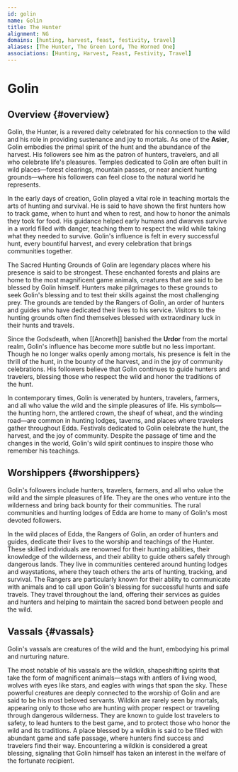 ```yaml
---
id: golin
name: Golin
title: The Hunter
alignment: NG
domains: [hunting, harvest, feast, festivity, travel]
aliases: [The Hunter, The Green Lord, The Horned One]
associations: [Hunting, Harvest, Feast, Festivity, Travel]
---
```


# Golin

## Overview {#overview}

Golin, the Hunter, is a revered deity celebrated for his connection to the wild and his role in providing sustenance and joy to mortals. As one of the **Asier**, Golin embodies the primal spirit of the hunt and the abundance of the harvest. His followers see him as the patron of hunters, travelers, and all who celebrate life's pleasures. Temples dedicated to Golin are often built in wild places—forest clearings, mountain passes, or near ancient hunting grounds—where his followers can feel close to the natural world he represents.

In the early days of creation, Golin played a vital role in teaching mortals the arts of hunting and survival. He is said to have shown the first hunters how to track game, when to hunt and when to rest, and how to honor the animals they took for food. His guidance helped early humans and dwarves survive in a world filled with danger, teaching them to respect the wild while taking what they needed to survive. Golin's influence is felt in every successful hunt, every bountiful harvest, and every celebration that brings communities together.

The Sacred Hunting Grounds of Golin are legendary places where his presence is said to be strongest. These enchanted forests and plains are home to the most magnificent game animals, creatures that are said to be blessed by Golin himself. Hunters make pilgrimages to these grounds to seek Golin's blessing and to test their skills against the most challenging prey. The grounds are tended by the Rangers of Golin, an order of hunters and guides who have dedicated their lives to his service. Visitors to the hunting grounds often find themselves blessed with extraordinary luck in their hunts and travels.

Since the Godsdeath, when [[Anoreth]] banished the **Urdor** from the mortal realm, Golin's influence has become more subtle but no less important. Though he no longer walks openly among mortals, his presence is felt in the thrill of the hunt, in the bounty of the harvest, and in the joy of community celebrations. His followers believe that Golin continues to guide hunters and travelers, blessing those who respect the wild and honor the traditions of the hunt.

In contemporary times, Golin is venerated by hunters, travelers, farmers, and all who value the wild and the simple pleasures of life. His symbols—the hunting horn, the antlered crown, the sheaf of wheat, and the winding road—are common in hunting lodges, taverns, and places where travelers gather throughout Edda. Festivals dedicated to Golin celebrate the hunt, the harvest, and the joy of community. Despite the passage of time and the changes in the world, Golin's wild spirit continues to inspire those who remember his teachings.

## Worshippers {#worshippers}

Golin's followers include hunters, travelers, farmers, and all who value the wild and the simple pleasures of life. They are the ones who venture into the wilderness and bring back bounty for their communities. The rural communities and hunting lodges of Edda are home to many of Golin's most devoted followers.

In the wild places of Edda, the Rangers of Golin, an order of hunters and guides, dedicate their lives to the worship and teachings of the Hunter. These skilled individuals are renowned for their hunting abilities, their knowledge of the wilderness, and their ability to guide others safely through dangerous lands. They live in communities centered around hunting lodges and waystations, where they teach others the arts of hunting, tracking, and survival. The Rangers are particularly known for their ability to communicate with animals and to call upon Golin's blessing for successful hunts and safe travels. They travel throughout the land, offering their services as guides and hunters and helping to maintain the sacred bond between people and the wild.

## Vassals {#vassals}

Golin's vassals are creatures of the wild and the hunt, embodying his primal and nurturing nature.

The most notable of his vassals are the wildkin, shapeshifting spirits that take the form of magnificent animals—stags with antlers of living wood, wolves with eyes like stars, and eagles with wings that span the sky. These powerful creatures are deeply connected to the worship of Golin and are said to be his most beloved servants. Wildkin are rarely seen by mortals, appearing only to those who are hunting with proper respect or traveling through dangerous wilderness. They are known to guide lost travelers to safety, to lead hunters to the best game, and to protect those who honor the wild and its traditions. A place blessed by a wildkin is said to be filled with abundant game and safe passage, where hunters find success and travelers find their way. Encountering a wildkin is considered a great blessing, signaling that Golin himself has taken an interest in the welfare of the fortunate recipient.

 